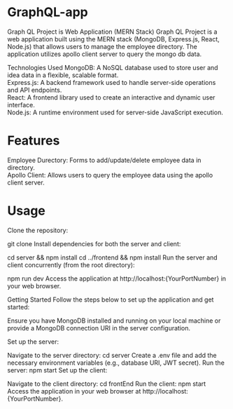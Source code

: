 # GraphQL-app
Graph QL Project is Web Application (MERN Stack)
Graph QL Project is a web application built using the MERN stack (MongoDB, Express.js, React, Node.js) that allows users to manage the employee directory. The application utilizes apollo client server to query the mongo db data.   

Technologies Used
MongoDB: A NoSQL database used to store user and idea data in a flexible, scalable format.  
Express.js: A backend framework used to handle server-side operations and API endpoints.  
React: A frontend library used to create an interactive and dynamic user interface.  
Node.js: A runtime environment used for server-side JavaScript execution.


# Features
Employee Durectory: Forms to add/update/delete employee data in directory.  
Apollo Client: Allows users to query the employee data using the apollo client server.  

# Usage
Clone the repository:

git clone <repository-url>
Install dependencies for both the server and client:

cd server && npm install
cd ../frontend && npm install
Run the server and client concurrently (from the root directory):

npm run dev
Access the application at http://localhost:{YourPortNumber} in your web browser.

Getting Started
Follow the steps below to set up the application and get started:

Ensure you have MongoDB installed and running on your local machine or provide a MongoDB connection URI in the server configuration.

Set up the server:

Navigate to the server directory: cd server
Create a .env file and add the necessary environment variables (e.g., database URI, JWT secret).
Run the server: npm start
Set up the client:

Navigate to the client directory: cd frontEnd
Run the client: npm start
Access the application in your web browser at http://localhost:{YourPortNumber}.
